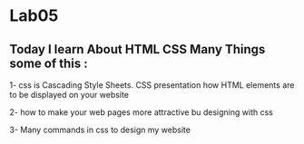 # Lab05
## Today I learn About HTML CSS Many Things some of this :

1- css is Cascading Style Sheets. CSS presentation how HTML elements are to be displayed on your website

2- how to make your web pages more attractive bu designing with css

3- Many commands in css to design my website
